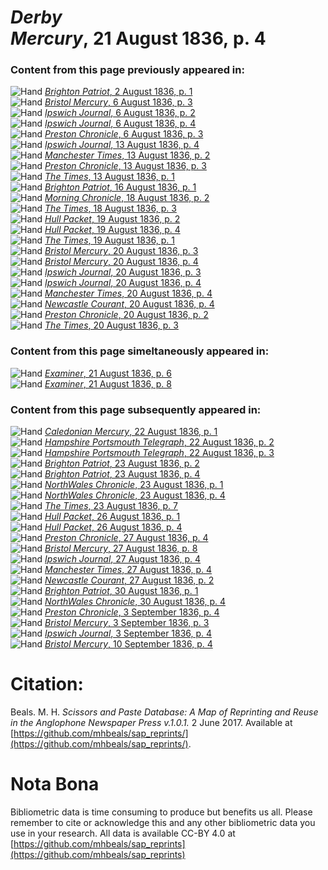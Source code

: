 # *Derby Mercury*, 21 August 1836, p. 4  
  
### Content from this page previously appeared in:  
![Hand](http://scissorsandpaste.net/wp-content/uploads/2017/06/smallhandpointer.png) [*Brighton Patriot*, 2 August 1836, p. 1](https://mhbeals.github.io/sap_html/Brighton-Patriot/Brighton-Patriot-2-August-1836-p-1)  
![Hand](http://scissorsandpaste.net/wp-content/uploads/2017/06/smallhandpointer.png) [*Bristol Mercury*, 6 August 1836, p. 3](https://mhbeals.github.io/sap_html/Bristol-Mercury/Bristol-Mercury-6-August-1836-p-3)  
![Hand](http://scissorsandpaste.net/wp-content/uploads/2017/06/smallhandpointer.png) [*Ipswich Journal*, 6 August 1836, p. 2](https://mhbeals.github.io/sap_html/Ipswich-Journal/Ipswich-Journal-6-August-1836-p-2)  
![Hand](http://scissorsandpaste.net/wp-content/uploads/2017/06/smallhandpointer.png) [*Ipswich Journal*, 6 August 1836, p. 4](https://mhbeals.github.io/sap_html/Ipswich-Journal/Ipswich-Journal-6-August-1836-p-4)  
![Hand](http://scissorsandpaste.net/wp-content/uploads/2017/06/smallhandpointer.png) [*Preston Chronicle*, 6 August 1836, p. 3](https://mhbeals.github.io/sap_html/Preston-Chronicle/Preston-Chronicle-6-August-1836-p-3)  
![Hand](http://scissorsandpaste.net/wp-content/uploads/2017/06/smallhandpointer.png) [*Ipswich Journal*, 13 August 1836, p. 4](https://mhbeals.github.io/sap_html/Ipswich-Journal/Ipswich-Journal-13-August-1836-p-4)  
![Hand](http://scissorsandpaste.net/wp-content/uploads/2017/06/smallhandpointer.png) [*Manchester Times*, 13 August 1836, p. 2](https://mhbeals.github.io/sap_html/Manchester-Times/Manchester-Times-13-August-1836-p-2)  
![Hand](http://scissorsandpaste.net/wp-content/uploads/2017/06/smallhandpointer.png) [*Preston Chronicle*, 13 August 1836, p. 3](https://mhbeals.github.io/sap_html/Preston-Chronicle/Preston-Chronicle-13-August-1836-p-3)  
![Hand](http://scissorsandpaste.net/wp-content/uploads/2017/06/smallhandpointer.png) [*The Times*, 13 August 1836, p. 1](https://mhbeals.github.io/sap_html/The-Times/The-Times-13-August-1836-p-1)  
![Hand](http://scissorsandpaste.net/wp-content/uploads/2017/06/smallhandpointer.png) [*Brighton Patriot*, 16 August 1836, p. 1](https://mhbeals.github.io/sap_html/Brighton-Patriot/Brighton-Patriot-16-August-1836-p-1)  
![Hand](http://scissorsandpaste.net/wp-content/uploads/2017/06/smallhandpointer.png) [*Morning Chronicle*, 18 August 1836, p. 2](https://mhbeals.github.io/sap_html/Morning-Chronicle/Morning-Chronicle-18-August-1836-p-2)  
![Hand](http://scissorsandpaste.net/wp-content/uploads/2017/06/smallhandpointer.png) [*The Times*, 18 August 1836, p. 3](https://mhbeals.github.io/sap_html/The-Times/The-Times-18-August-1836-p-3)  
![Hand](http://scissorsandpaste.net/wp-content/uploads/2017/06/smallhandpointer.png) [*Hull Packet*, 19 August 1836, p. 2](https://mhbeals.github.io/sap_html/Hull-Packet/Hull-Packet-19-August-1836-p-2)  
![Hand](http://scissorsandpaste.net/wp-content/uploads/2017/06/smallhandpointer.png) [*Hull Packet*, 19 August 1836, p. 4](https://mhbeals.github.io/sap_html/Hull-Packet/Hull-Packet-19-August-1836-p-4)  
![Hand](http://scissorsandpaste.net/wp-content/uploads/2017/06/smallhandpointer.png) [*The Times*, 19 August 1836, p. 1](https://mhbeals.github.io/sap_html/The-Times/The-Times-19-August-1836-p-1)  
![Hand](http://scissorsandpaste.net/wp-content/uploads/2017/06/smallhandpointer.png) [*Bristol Mercury*, 20 August 1836, p. 3](https://mhbeals.github.io/sap_html/Bristol-Mercury/Bristol-Mercury-20-August-1836-p-3)  
![Hand](http://scissorsandpaste.net/wp-content/uploads/2017/06/smallhandpointer.png) [*Bristol Mercury*, 20 August 1836, p. 4](https://mhbeals.github.io/sap_html/Bristol-Mercury/Bristol-Mercury-20-August-1836-p-4)  
![Hand](http://scissorsandpaste.net/wp-content/uploads/2017/06/smallhandpointer.png) [*Ipswich Journal*, 20 August 1836, p. 3](https://mhbeals.github.io/sap_html/Ipswich-Journal/Ipswich-Journal-20-August-1836-p-3)  
![Hand](http://scissorsandpaste.net/wp-content/uploads/2017/06/smallhandpointer.png) [*Ipswich Journal*, 20 August 1836, p. 4](https://mhbeals.github.io/sap_html/Ipswich-Journal/Ipswich-Journal-20-August-1836-p-4)  
![Hand](http://scissorsandpaste.net/wp-content/uploads/2017/06/smallhandpointer.png) [*Manchester Times*, 20 August 1836, p. 4](https://mhbeals.github.io/sap_html/Manchester-Times/Manchester-Times-20-August-1836-p-4)  
![Hand](http://scissorsandpaste.net/wp-content/uploads/2017/06/smallhandpointer.png) [*Newcastle Courant*, 20 August 1836, p. 4](https://mhbeals.github.io/sap_html/Newcastle-Courant/Newcastle-Courant-20-August-1836-p-4)  
![Hand](http://scissorsandpaste.net/wp-content/uploads/2017/06/smallhandpointer.png) [*Preston Chronicle*, 20 August 1836, p. 2](https://mhbeals.github.io/sap_html/Preston-Chronicle/Preston-Chronicle-20-August-1836-p-2)  
![Hand](http://scissorsandpaste.net/wp-content/uploads/2017/06/smallhandpointer.png) [*The Times*, 20 August 1836, p. 3](https://mhbeals.github.io/sap_html/The-Times/The-Times-20-August-1836-p-3)  
  
### Content from this page simeltaneously appeared in:  
![Hand](http://scissorsandpaste.net/wp-content/uploads/2017/06/smallhandpointer.png) [*Examiner*, 21 August 1836, p. 6](https://mhbeals.github.io/sap_html/Examiner/Examiner-21-August-1836-p-6)  
![Hand](http://scissorsandpaste.net/wp-content/uploads/2017/06/smallhandpointer.png) [*Examiner*, 21 August 1836, p. 8](https://mhbeals.github.io/sap_html/Examiner/Examiner-21-August-1836-p-8)  
  
### Content from this page subsequently appeared in:  
![Hand](http://scissorsandpaste.net/wp-content/uploads/2017/06/smallhandpointer.png) [*Caledonian Mercury*, 22 August 1836, p. 1](https://mhbeals.github.io/sap_html/Caledonian-Mercury/Caledonian-Mercury-22-August-1836-p-1)  
![Hand](http://scissorsandpaste.net/wp-content/uploads/2017/06/smallhandpointer.png) [*Hampshire Portsmouth Telegraph*, 22 August 1836, p. 2](https://mhbeals.github.io/sap_html/Hampshire-Portsmouth-Telegraph/Hampshire-Portsmouth-Telegraph-22-August-1836-p-2)  
![Hand](http://scissorsandpaste.net/wp-content/uploads/2017/06/smallhandpointer.png) [*Hampshire Portsmouth Telegraph*, 22 August 1836, p. 3](https://mhbeals.github.io/sap_html/Hampshire-Portsmouth-Telegraph/Hampshire-Portsmouth-Telegraph-22-August-1836-p-3)  
![Hand](http://scissorsandpaste.net/wp-content/uploads/2017/06/smallhandpointer.png) [*Brighton Patriot*, 23 August 1836, p. 2](https://mhbeals.github.io/sap_html/Brighton-Patriot/Brighton-Patriot-23-August-1836-p-2)  
![Hand](http://scissorsandpaste.net/wp-content/uploads/2017/06/smallhandpointer.png) [*Brighton Patriot*, 23 August 1836, p. 4](https://mhbeals.github.io/sap_html/Brighton-Patriot/Brighton-Patriot-23-August-1836-p-4)  
![Hand](http://scissorsandpaste.net/wp-content/uploads/2017/06/smallhandpointer.png) [*NorthWales Chronicle*, 23 August 1836, p. 1](https://mhbeals.github.io/sap_html/NorthWales-Chronicle/NorthWales-Chronicle-23-August-1836-p-1)  
![Hand](http://scissorsandpaste.net/wp-content/uploads/2017/06/smallhandpointer.png) [*NorthWales Chronicle*, 23 August 1836, p. 4](https://mhbeals.github.io/sap_html/NorthWales-Chronicle/NorthWales-Chronicle-23-August-1836-p-4)  
![Hand](http://scissorsandpaste.net/wp-content/uploads/2017/06/smallhandpointer.png) [*The Times*, 23 August 1836, p. 7](https://mhbeals.github.io/sap_html/The-Times/The-Times-23-August-1836-p-7)  
![Hand](http://scissorsandpaste.net/wp-content/uploads/2017/06/smallhandpointer.png) [*Hull Packet*, 26 August 1836, p. 1](https://mhbeals.github.io/sap_html/Hull-Packet/Hull-Packet-26-August-1836-p-1)  
![Hand](http://scissorsandpaste.net/wp-content/uploads/2017/06/smallhandpointer.png) [*Hull Packet*, 26 August 1836, p. 4](https://mhbeals.github.io/sap_html/Hull-Packet/Hull-Packet-26-August-1836-p-4)  
![Hand](http://scissorsandpaste.net/wp-content/uploads/2017/06/smallhandpointer.png) [*Preston Chronicle*, 27 August 1836, p. 4](https://mhbeals.github.io/sap_html/Preston-Chronicle/Preston-Chronicle-27-August-1836-p-4)  
![Hand](http://scissorsandpaste.net/wp-content/uploads/2017/06/smallhandpointer.png) [*Bristol Mercury*, 27 August 1836, p. 8](https://mhbeals.github.io/sap_html/Bristol-Mercury/Bristol-Mercury-27-August-1836-p-8)  
![Hand](http://scissorsandpaste.net/wp-content/uploads/2017/06/smallhandpointer.png) [*Ipswich Journal*, 27 August 1836, p. 4](https://mhbeals.github.io/sap_html/Ipswich-Journal/Ipswich-Journal-27-August-1836-p-4)  
![Hand](http://scissorsandpaste.net/wp-content/uploads/2017/06/smallhandpointer.png) [*Manchester Times*, 27 August 1836, p. 4](https://mhbeals.github.io/sap_html/Manchester-Times/Manchester-Times-27-August-1836-p-4)  
![Hand](http://scissorsandpaste.net/wp-content/uploads/2017/06/smallhandpointer.png) [*Newcastle Courant*, 27 August 1836, p. 2](https://mhbeals.github.io/sap_html/Newcastle-Courant/Newcastle-Courant-27-August-1836-p-2)  
![Hand](http://scissorsandpaste.net/wp-content/uploads/2017/06/smallhandpointer.png) [*Brighton Patriot*, 30 August 1836, p. 1](https://mhbeals.github.io/sap_html/Brighton-Patriot/Brighton-Patriot-30-August-1836-p-1)  
![Hand](http://scissorsandpaste.net/wp-content/uploads/2017/06/smallhandpointer.png) [*NorthWales Chronicle*, 30 August 1836, p. 4](https://mhbeals.github.io/sap_html/NorthWales-Chronicle/NorthWales-Chronicle-30-August-1836-p-4)  
![Hand](http://scissorsandpaste.net/wp-content/uploads/2017/06/smallhandpointer.png) [*Preston Chronicle*, 3 September 1836, p. 4](https://mhbeals.github.io/sap_html/Preston-Chronicle/Preston-Chronicle-3-September-1836-p-4)  
![Hand](http://scissorsandpaste.net/wp-content/uploads/2017/06/smallhandpointer.png) [*Bristol Mercury*, 3 September 1836, p. 3](https://mhbeals.github.io/sap_html/Bristol-Mercury/Bristol-Mercury-3-September-1836-p-3)  
![Hand](http://scissorsandpaste.net/wp-content/uploads/2017/06/smallhandpointer.png) [*Ipswich Journal*, 3 September 1836, p. 4](https://mhbeals.github.io/sap_html/Ipswich-Journal/Ipswich-Journal-3-September-1836-p-4)  
![Hand](http://scissorsandpaste.net/wp-content/uploads/2017/06/smallhandpointer.png) [*Bristol Mercury*, 10 September 1836, p. 4](https://mhbeals.github.io/sap_html/Bristol-Mercury/Bristol-Mercury-10-September-1836-p-4)  


# Citation: 

Beals. M. H. *Scissors and Paste Database: A Map of Reprinting and Reuse in the Anglophone Newspaper Press v.1.0.1.* 2 June 2017. Available at [https://github.com/mhbeals/sap_reprints/](https://github.com/mhbeals/sap_reprints/). 

# Nota Bona

Bibliometric data is time consuming to produce but benefits us all. Please remember to cite or acknowledge this and any other bibliometric data you use in your research. All data is available CC-BY 4.0 at [https://github.com/mhbeals/sap_reprints](https://github.com/mhbeals/sap_reprints)